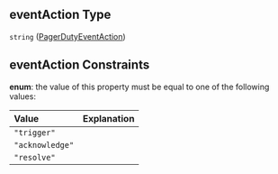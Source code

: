 ## eventAction Type

`string` ([PagerDutyEventAction](definitions-definitions-pagerdutyconfig-properties-pagerdutyeventaction.md))

## eventAction Constraints

**enum**: the value of this property must be equal to one of the following values:

| Value           | Explanation |
| :-------------- | :---------- |
| `"trigger"`     |             |
| `"acknowledge"` |             |
| `"resolve"`     |             |
